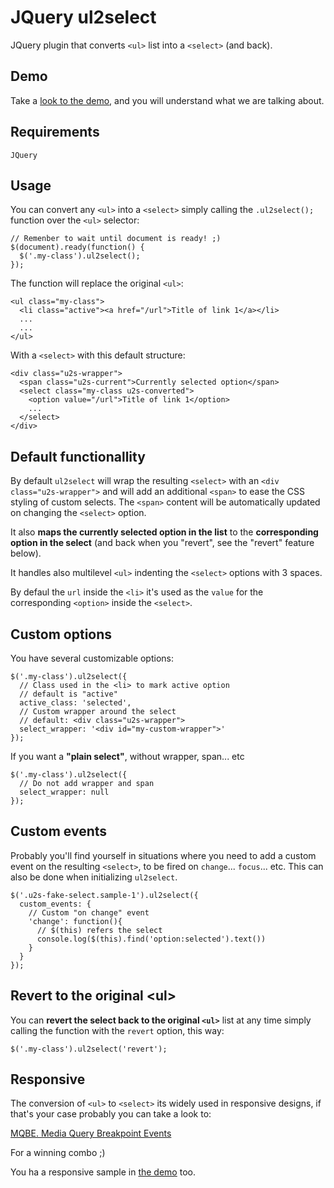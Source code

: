 # JQuery ul2select

JQuery plugin that converts `<ul>` list into a `<select>` (and back).

## Demo

Take a [look to the demo](http://rawgit.com/carloscabo/ul2select/master/index.html), and you will understand what we are talking about.

## Requirements

`JQuery`

## Usage

You can convert any `<ul>` into a `<select>` simply calling the `.ul2select();` function over the `<ul>` selector:

    // Remenber to wait until document is ready! ;)
    $(document).ready(function() {
      $('.my-class').ul2select();
    });

The function will replace the original `<ul>`:

    <ul class="my-class">
      <li class="active"><a href="/url">Title of link 1</a></li>
      ...
      ...
    </ul>

With a `<select>` with this default structure:

    <div class="u2s-wrapper">
      <span class="u2s-current">Currently selected option</span>
      <select class="my-class u2s-converted">
        <option value="/url">Title of link 1</option>
        ...
      </select>
    </div>

## Default functionallity

By default `ul2select` will wrap the resulting `<select>` with an `<div class="u2s-wrapper">` and will add an additional `<span>` to ease the CSS styling of custom selects. The `<span>` content will be automatically updated on changing the `<select>` option.

It also **maps the currently selected option in the list** to the **corresponding option in the select** (and back when you "revert", see the "revert" feature below).

It handles also multilevel `<ul>` indenting the `<select>` options with 3 spaces.

By defaul the `url` inside the `<li>` it's used as the `value` for the corresponding `<option>` inside the `<select>`.

## Custom options

You have several customizable options:

    $('.my-class').ul2select({
      // Class used in the <li> to mark active option
      // default is "active"
      active_class: 'selected',
      // Custom wrapper around the select
      // default: <div class="u2s-wrapper">
      select_wrapper: '<div id="my-custom-wrapper">'
    });

If you want a **"plain select"**, without wrapper, span... etc

    $('.my-class').ul2select({
      // Do not add wrapper and span
      select_wrapper: null
    });

## Custom events

Probably you'll find yourself in situations where you need to add a custom event on the resulting `<select>`, to be fired on `change`... `focus`... etc. This can also be done when initializing `ul2select`.

    $('.u2s-fake-select.sample-1').ul2select({
      custom_events: {
        // Custom "on change" event
        'change': function(){
          // $(this) refers the select
          console.log($(this).find('option:selected').text())
        }
      }
    });

## Revert to the original &lt;ul>

You can **revert the select back to the original `<ul>`** list at any time simply calling the function with the `revert` option, this way:

    $('.my-class').ul2select('revert');


## Responsive

The conversion of `<ul>` to `<select>` its widely used in responsive designs, if that's your case probably you can take a look to:

[MQBE. Media Query Breakpoint Events](https://github.com/carloscabo/MQBE)

For a winning combo ;)

You ha a responsive sample in [the demo](http://rawgit.com/carloscabo/ul2select/master/index.html) too.
